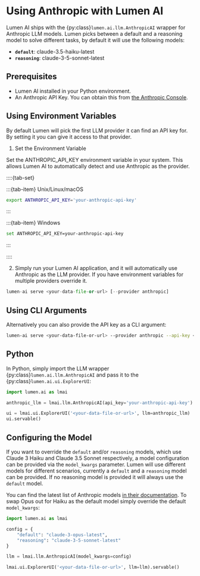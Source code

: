 # Using Anthropic with Lumen AI

Lumen AI ships with the {py:class}`lumen.ai.llm.AnthropicAI` wrapper for Anthropic LLM models. Lumen picks between a default and a reasoning model to solve different tasks, by default it will use the following models:

- **`default`**: claude-3.5-haiku-latest
- **`reasoning`**: claude-3-5-sonnet-latest

## Prerequisites

- Lumen AI installed in your Python environment.
- An Anthropic API Key. You can obtain this from [the Anthropic Console](https://console.anthropic.com/settings/keys).

## Using Environment Variables

By default Lumen will pick the first LLM provider it can find an API key for. By setting it you can give it access to that provider.

1. Set the Environment Variable

Set the ANTHROPIC_API_KEY environment variable in your system. This allows Lumen AI to automatically detect and use Anthropic as the provider.

::::{tab-set}

:::{tab-item} Unix/Linux/macOS
```bash
export ANTHROPIC_API_KEY='your-anthropic-api-key'
```
:::

:::{tab-item} Windows
```bash
set ANTHROPIC_API_KEY=your-anthropic-api-key
```
:::

::::

2. Simply run your Lumen AI application, and it will automatically use Anthropic as the LLM provider. If you have environment variables for multiple providers override it.

```python
lumen-ai serve <your-data-file-or-url> [--provider anthropic]
```

## Using CLI Arguments

Alternatively you can also provide the API key as a CLI argument:

```bash
lumen-ai serve <your-data-file-or-url> --provider anthropic --api-key <your-anthropic-api-key>
```

## Python

In Python, simply import the LLM wrapper {py:class}`lumen.ai.llm.AnthropicAI` and pass it to the {py:class}`lumen.ai.ui.ExplorerUI`:

```python
import lumen.ai as lmai

anthropic_llm = lmai.llm.AnthropicAI(api_key='your-anthropic-api-key')

ui = lmai.ui.ExplorerUI('<your-data-file-or-url>', llm=anthropic_llm)
ui.servable()
```

## Configuring the Model

If you want to override the `default` and/or `reasoning` models, which use Claude 3 Haiku and Claude 3.5 Sonnet respectively, a model configuration can be provided via the `model_kwargs` parameter. Lumen will use different models for different scenarios, currently a `default` and a `reasoning` model can be provided. If no reasoning model is provided it will always use the `default` model.

You can find the latest list of Anthropic models [in their documentation](https://docs.anthropic.com/en/docs/about-claude/models). To swap Opus out for Haiku as the default model simply override the default `model_kwargs`:

```python
import lumen.ai as lmai

config = {
    "default": "claude-3-opus-latest",
    "reasoning": "claude-3-5-sonnet-latest"
}

llm = lmai.llm.AnthropicAI(model_kwargs=config)

lmai.ui.ExplorerUI('<your-data-file-or-url>', llm=llm).servable()
```
